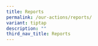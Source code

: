 ```yaml
---
title: Reports
permalink: /our-actions/reports/
variant: tiptap
description: ""
third_nav_title: Reports
---
```


